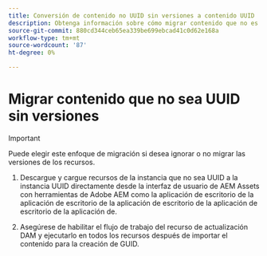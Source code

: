 ```yaml
---
title: Conversión de contenido no UUID sin versiones a contenido UUID
description: Obtenga información sobre cómo migrar contenido que no es UUID sin versiones.
source-git-commit: 880cd344ceb65ea339be699ebcad41c0d62e168a
workflow-type: tm+mt
source-wordcount: '87'
ht-degree: 0%

---
```


# Migrar contenido que no sea UUID sin versiones

>[!IMPORTANT]
>
> Puede elegir este enfoque de migración si desea ignorar o no migrar las versiones de los recursos.


1. Descargue y cargue recursos de la instancia que no sea UUID a la instancia UUID directamente desde la interfaz de usuario de AEM Assets con herramientas de Adobe AEM como la aplicación de escritorio de la aplicación de escritorio de la aplicación de escritorio de la aplicación de escritorio de la aplicación de.

1. Asegúrese de habilitar el flujo de trabajo del recurso de actualización DAM y ejecutarlo en todos los recursos después de importar el contenido para la creación de GUID.
